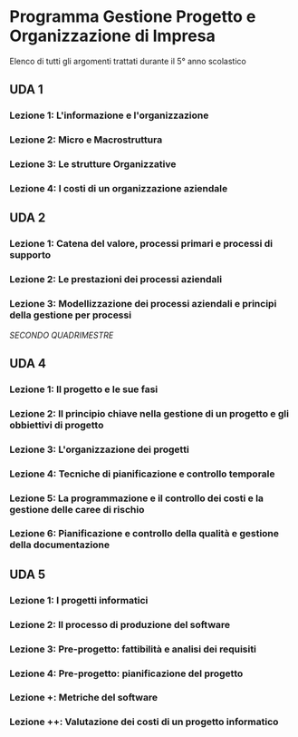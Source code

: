 # Programma Gestione Progetto e Organizzazione di Impresa

Elenco di tutti gli argomenti trattati durante il 5° anno scolastico 


## UDA 1

### Lezione 1: L'informazione e l'organizzazione

### Lezione 2: Micro e Macrostruttura

### Lezione 3: Le strutture Organizzative 

### Lezione 4: I costi di un organizzazione aziendale

## UDA 2

### Lezione 1: Catena del valore, processi primari e processi di supporto

### Lezione 2: Le prestazioni dei processi aziendali

### Lezione 3: Modellizzazione dei processi aziendali e principi della gestione per processi

*SECONDO QUADRIMESTRE*

## UDA 4

### Lezione 1: Il progetto e le sue fasi

### Lezione 2: Il principio chiave nella gestione di un progetto e gli obbiettivi di progetto

### Lezione 3: L'organizzazione dei progetti

### Lezione 4: Tecniche di pianificazione e controllo temporale

### Lezione 5: La programmazione e il controllo dei costi e la gestione delle caree di rischio

### Lezione 6: Pianificazione e controllo della qualità e gestione della documentazione

## UDA 5

### Lezione 1: I progetti informatici

### Lezione 2: Il processo di produzione del software	

### Lezione 3: Pre-progetto: fattibilità e analisi dei requisiti 

### Lezione 4: Pre-progetto: pianificazione del progetto

### Lezione +: Metriche del software

### Lezione ++: Valutazione dei costi di un progetto informatico
<!--stackedit_data:
eyJoaXN0b3J5IjpbMTQyMzgxMDgyNSwtMTc3NDczMTA1NiwtMT
MxOTU1OTA5MywtMjA1NjY3OTgwLDU4Mjk3MzcxNSw1MTMyODU1
NjksLTExNTM2NTQ1OTAsMTc5NzY3ODQ0NSwxNDM2NDY4Njg4LD
QxNDc2ODQ4NCwtNjkyOTQ0NDYzLC0xODgxNTAzMzMxLC04NDMx
MzM5NzYsMjExNTEyNzYwXX0=
-->